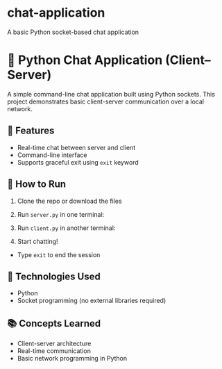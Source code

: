 # chat-application
A basic Python socket-based chat application 
# 💬 Python Chat Application (Client–Server)

A simple command-line chat application built using Python sockets. This project demonstrates basic client-server communication over a local network.

## 🔧 Features
- Real-time chat between server and client
- Command-line interface
- Supports graceful exit using `exit` keyword

## 🚀 How to Run

1. Clone the repo or download the files

2. Run `server.py` in one terminal:

3. Run `client.py` in another terminal:

4. Start chatting!
- Type `exit` to end the session

## 🧰 Technologies Used
- Python
- Socket programming (no external libraries required)

## 📚 Concepts Learned
- Client-server architecture
- Real-time communication
- Basic network programming in Python


